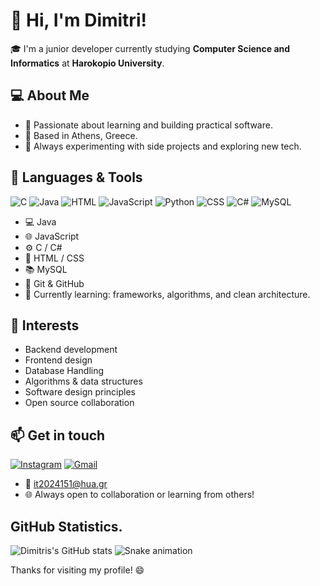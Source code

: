 # 👋 Hi, I'm Dimitri!

🎓 I'm a junior developer currently studying **Computer Science and Informatics** at **Harokopio University**.

## 💻 About Me

- 🧠 Passionate about learning and building practical software.
- 📍 Based in Athens, Greece.
- 🚀 Always experimenting with side projects and exploring new tech.

## 🧰 Languages & Tools
![C](https://img.shields.io/badge/C-00599C?style=for-the-badge&logo=c&logoColor=white)
![Java](https://img.shields.io/badge/Java-ED8B00?style=for-the-badge&logo=java&logoColor=white)
![HTML](https://img.shields.io/badge/HTML5-E34F26?style=for-the-badge&logo=html5&logoColor=white)
![JavaScript](https://img.shields.io/badge/JavaScript-F7DF1E?style=for-the-badge&logo=javascript&logoColor=black)
![Python](https://img.shields.io/badge/Python-3776AB?style=for-the-badge&logo=python&logoColor=white)
![CSS](https://img.shields.io/badge/CSS3-1572B6?style=for-the-badge&logo=css3&logoColor=white)
![C#](https://img.shields.io/badge/C%23-239120?style=for-the-badge&logo=c-sharp&logoColor=white)
![MySQL](https://img.shields.io/badge/MySQL-%2300f.svg?style=for-the-badge&logo=mysql&logoColor=white)

- 💻 Java
- 🌐 JavaScript
- ⚙️ C / C#
- 🎨 HTML / CSS
- 📚 MySQL 
- 📁 Git & GitHub
- 🧪 Currently learning: frameworks, algorithms, and clean architecture.

## 📌 Interests

- Backend development
- Frontend design
- Database Handling
- Algorithms & data structures
- Software design principles
- Open source collaboration

## 📫 Get in touch
[![Instagram](https://img.shields.io/badge/Instagram-%23E4405F.svg?style=for-the-badge&logo=instagram&logoColor=white)](https://instagram.com/puma.loc0)
[![Gmail](https://img.shields.io/badge/Gmail-D14836?style=for-the-badge&logo=gmail&logoColor=white)](mailto:it2024151@hua.gr)

- 📧 it2024151@hua.gr
- 🌐 Always open to collaboration or learning from others!
  
## GitHub Statistics.
![Dimitris's GitHub stats](https://github-readme-stats.vercel.app/api?username=xSen1or&show_icons=true&theme=radical) ![Snake animation](https://github.com/xSenitor/xSen1or/blob/output/github-contribution-grid-snake.svg)






Thanks for visiting my profile! 😄

